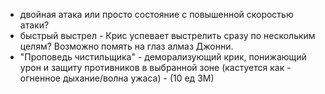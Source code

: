 ﻿- двойная атака или просто состояние с повышенной скоростью атаки?
- быстрый выстрел - Крис успевает выстрелить сразу по нескольким целям? Возможно помять на глаз алмаз Джонни.
- "Проповедь чистильщика" - деморализующий крик, понижающий урон и защиту противников в выбранной зоне (кастуется как - огненное дыхание/волна ужаса) - (10 ед ЗМ)
